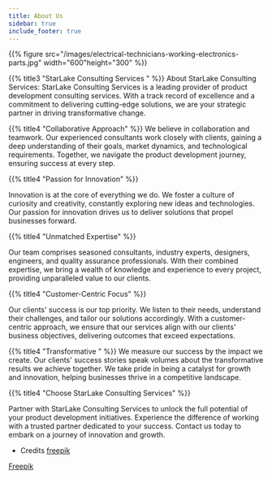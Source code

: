 ```yaml
---
title: About Us
sidebar: true
include_footer: true
---
```

{{% figure src="/images/electrical-technicians-working-electronics-parts.jpg" width="600"height="300" %}}


{{% title3 "StarLake Consulting Services "  %}}
About StarLake Consulting Services:
StarLake Consulting Services is a leading provider of product development consulting services. With a track record of excellence and a commitment to delivering cutting-edge solutions, we are your strategic partner in driving transformative change.

{{% title4 "Collaborative Approach"  %}}
We believe in collaboration and teamwork. Our experienced consultants work closely with clients, gaining a deep understanding of their goals, market dynamics, and technological requirements. Together, we navigate the product development journey, ensuring success at every step.

{{% title4 "Passion for Innovation"  %}}

Innovation is at the core of everything we do. We foster a culture of curiosity and creativity, constantly exploring new ideas and technologies. Our passion for innovation drives us to deliver solutions that propel businesses forward.

{{% title4 "Unmatched Expertise"  %}}

Our team comprises seasoned consultants, industry experts, designers, engineers, and quality assurance professionals. With their combined expertise, we bring a wealth of knowledge and experience to every project, providing unparalleled value to our clients.

{{% title4 "Customer-Centric Focus"  %}}

Our clients' success is our top priority. We listen to their needs, understand their challenges, and tailor our solutions accordingly. With a customer-centric approach, we ensure that our services align with our clients' business objectives, delivering outcomes that exceed expectations.

{{% title4 "Transformative " %}}
We measure our success by the impact we create. Our clients' success stories speak volumes about the transformative results we achieve together. We take pride in being a catalyst for growth and innovation, helping businesses thrive in a competitive landscape.

{{% title4 "Choose StarLake Consulting Services" %}}

Partner with StarLake Consulting Services to unlock the full potential of your product development initiatives. Experience the difference of working with a trusted partner dedicated to your success. Contact us today to embark on a journey of innovation and growth.


* Credits
[freepik](https://www.freepik.com/free-photo/electrical-technicians-working-electronics-parts_3276254.htm#query=consulting%20India%20electronics&position=1&from_view=search&track=ais)

[Freepik](https://www.freepik.com/free-vector/computer-service-pattern_9376831.htm#query=electronics%20workshop&position=16&from_view=search&track=ais)
